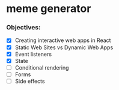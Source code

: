 # meme generator

<h3>Objectives:</h3>

- [x] Creating interactive web apps in React
- [x] Static Web Sites vs Dynamic Web Apps
- [x] Event listeners
- [x] State
- [ ] Conditional rendering
- [ ] Forms
- [ ] Side effects
